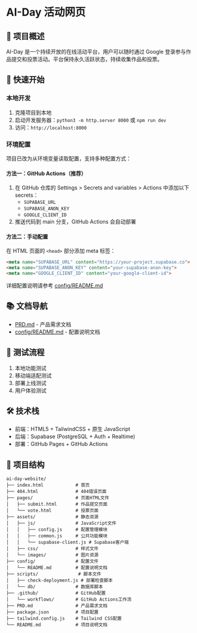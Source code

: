 # AI-Day 活动网页

## 🎯 项目概述
AI-Day 是一个持续开放的在线活动平台，用户可以随时通过 Google 登录参与作品提交和投票活动。平台保持永久活跃状态，持续收集作品和投票。

## 🚀 快速开始

### 本地开发
1. 克隆项目到本地
2. 启动开发服务器：`python3 -m http.server 8000` 或 `npm run dev`
3. 访问：`http://localhost:8000`

### 环境配置
项目已改为从环境变量读取配置，支持多种配置方式：

#### 方法一：GitHub Actions（推荐）
1. 在 GitHub 仓库的 Settings > Secrets and variables > Actions 中添加以下 secrets：
   - `SUPABASE_URL`
   - `SUPABASE_ANON_KEY`
   - `GOOGLE_CLIENT_ID`
2. 推送代码到 main 分支，GitHub Actions 会自动部署

#### 方法二：手动配置
在 HTML 页面的 `<head>` 部分添加 meta 标签：
```html
<meta name="SUPABASE_URL" content="https://your-project.supabase.co">
<meta name="SUPABASE_ANON_KEY" content="your-supabase-anon-key">
<meta name="GOOGLE_CLIENT_ID" content="your-google-client-id">
```

详细配置说明请参考 [config/README.md](./config/README.md)

## 📚 文档导航
- [PRD.md](./PRD.md) - 产品需求文档
- [config/README.md](./config/README.md) - 配置说明文档

## 🧪 测试流程
1. 本地功能测试
2. 移动端适配测试
3. 部署上线测试
4. 用户体验测试

## 🛠️ 技术栈
- 前端：HTML5 + TailwindCSS + 原生 JavaScript
- 后端：Supabase (PostgreSQL + Auth + Realtime)
- 部署：GitHub Pages + GitHub Actions

## 📁 项目结构
```
ai-day-website/
├── index.html            # 首页
├── 404.html              # 404错误页面
├── pages/                # 页面HTML文件
│   ├── submit.html       # 作品提交页面
│   └── vote.html         # 投票页面
├── assets/               # 静态资源
│   ├── js/               # JavaScript文件
│   │   ├── config.js     # 配置管理模块
│   │   ├── common.js     # 公共功能模块
│   │   └── supabase-client.js # Supabase客户端
│   ├── css/              # 样式文件
│   └── images/           # 图片资源
├── config/               # 配置文件
│   └── README.md         # 配置说明文档
├── scripts/               # 脚本文件
│   ├── check-deployment.js # 部署检查脚本
│   └── db/               # 数据库脚本
├── .github/              # GitHub配置
│   └── workflows/        # GitHub Actions工作流
├── PRD.md                # 产品需求文档
├── package.json          # 项目配置
├── tailwind.config.js    # Tailwind CSS配置
└── README.md             # 项目说明文档
```
